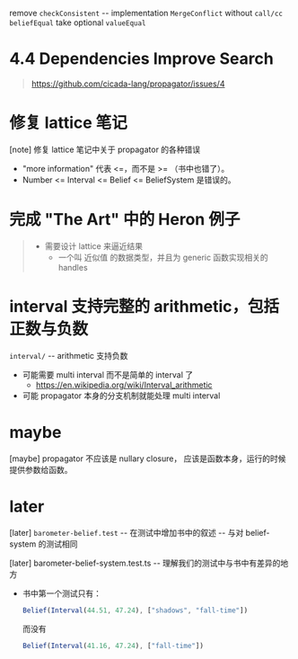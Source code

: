 remove `checkConsistent` -- implementation `MergeConflict` without `call/cc`
`beliefEqual` take optional `valueEqual`

# 4.4 Dependencies Improve Search

> https://github.com/cicada-lang/propagator/issues/4

# 修复 lattice 笔记

[note] 修复 lattice 笔记中关于 propagator 的各种错误

- "more information" 代表 <=，而不是 >= （书中也错了）。
- Number <= Interval <= Belief <= BeliefSystem 是错误的。

# 完成 "The Art" 中的 Heron 例子

> - 需要设计 lattice 来逼近结果
>   - 一个叫 近似值 的数据类型，并且为 generic 函数实现相关的 handles

# interval 支持完整的 arithmetic，包括正数与负数

`interval/` -- arithmetic 支持负数

- 可能需要 multi interval 而不是简单的 interval 了
  - https://en.wikipedia.org/wiki/Interval_arithmetic
- 可能 propagator 本身的分支机制就能处理 multi interval

# maybe

[maybe] propagator 不应该是 nullary closure，
应该是函数本身，运行的时候提供参数给函数。

# later

[later] `barometer-belief.test` -- 在测试中增加书中的叙述 -- 与对 belief-system 的测试相同

[later] barometer-belief-system.test.ts -- 理解我们的测试中与书中有差异的地方

- 书中第一个测试只有：

  ```typescript
  Belief(Interval(44.51, 47.24), ["shadows", "fall-time"])
  ```

  而没有

  ```typescript
  Belief(Interval(41.16, 47.24), ["fall-time"])
  ```
